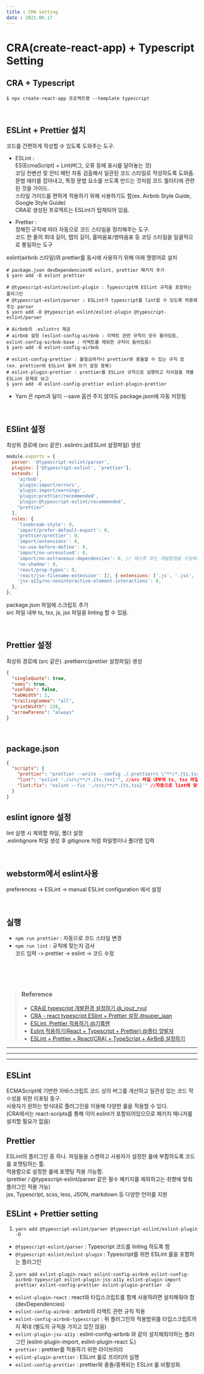 ```yaml
---
title : CRA setting  
date : 2021.06.17
---
```


# CRA(create-react-app) + Typescript Setting

## CRA + Typescript
```shell
$ npx create-react-app 프로젝트명 --template typescript
```

<br>

## ESLint + Prettier 설치
코드를 간편하게 작성할 수 있도록 도와주는 도구.   
* ESLint :   
  ES(EcmaScript) + Lint(버그, 오류 등에 표시를 달아놓는 것)   
  코딩 컨벤션 및 안티 패턴 자동 검출해서 일관된 코드 스타일로 작성하도록 도와줌.  
  문법 에러를 잡아내고, 특정 문법 요소를 쓰도록 만드는 것처럼 코드 퀄리티에 관련된 것을 가이드.  
  스타일 가이드를 편하게 적용하기 위해 사용하기도 함(ex. Airbnb Style Guide, Google Style Guide)   
  CRA로 생성된 프로젝트는 ESLint가 탑재되어 있음.
  
* Prettier :  
  정해진 규칙에 따라 자동으로 코드 스타일을 정리해주는 도구.  
  코드 한 줄의 최대 길이, 탭의 길이, 홀따옴표/쌍따옴표 등 코딩 스타일을 일괄적으로 통일하는 도구  
  

eslint(airbnb 스타일)와 prettier를 동시에 사용하기 위해 아래 명령어로 설치
```shell
# package.json devDependencies에 eslint, prettier 패키지 추가
$ yarn add -D eslint prettier

# @typescript-eslint/eslint-plugin : Typescript에 ESlint 규칙을 포함하는 플러그인
# @typescript-eslint/parser : ESLint가 typescript를 lint할 수 있도록 허용해주는 parser
$ yarn add -D @typescript-eslint/eslint-plugin @typescript-eslint/parser

# Airbnb의 .eslintrc 제공
# airbnb 설정 (eslint-config-airbnb : 리액트 관련 규칙이 모두 들어있음, eslint-config-airbnb-base : 리액트를 제외한 규칙이 들어있음)
$ yarn add -D eslint-config-airbnb

# eslint-config-prettier : 불필요하거나 prettier와 충돌할 수 있는 규칙 끔 (ex. prettier와 ESLint 들여 쓰기 설정 중복)
# eslint-plugin-prettier : prettier를 ESLint 규칙으로 실행하고 차이점을 개별 ESLint 문제로 보고
$ yarn add -D eslint-config-prettier eslint-plugin-prettier
```
* Yarn 은 npm과 달리 --save 옵션 주지 않아도 package.json에 자동 저장됨

<br>

## ESlint 설정
최상위 경로에 (src 같은) .eslintrc.js(ESLint 설정파일) 생성  

```js
module.exports = {
  parser: '@typescript-eslint/parser',
  plugins: ['@typescript-eslint', 'prettier'],
  extends: [
    'airbnb',
    'plugin:import/errors',
    'plugin:import/warnings',
    'plugin:prettier/recommended',
    'plugin:@typescript-eslint/recommended',
    "prettier"
  ],
  rules: {
    'linebreak-style': 0,
    'import/prefer-default-export': 0,
    'prettier/prettier': 0,
    'import/extensions': 0,
    'no-use-before-define': 0,
    'import/no-unresolved': 0,
    'import/no-extraneous-dependencies': 0, // 테스트 또는 개발환경을 구성하는 파일에서는 devDependency 사용을 허용
    'no-shadow': 0,
    'react/prop-types': 0,
    'react/jsx-filename-extension': [2, { extensions: ['.js', '.jsx', '.ts', '.tsx'] }],
    'jsx-a11y/no-noninteractive-element-interactions': 0,
  },
};
```

package.json 파일에 스크립트 추가  
src 파일 내부 ts, tsx, js, jsx 파일을 linting 할 수 있음.

<br>

## Prettier 설정
최상위 경로에 (src 같은) .prettierrc(prettier 설정파일) 생성

```json
{
  "singleQuote": true,
  "semi": true,
  "useTabs": false,
  "tabWidth": 2,
  "trailingComma": "all",
  "printWidth": 120,
  "arrowParens": "always"
}
```

<br>

## package.json
```json
{
  "scripts": {
    "prettier": "prettier --write --config ./.prettierrc \"**/*.{ts,tsx}\"",
    "lint": "eslint './src/**/*.{ts,tsx}'", //src 파일 내부의 ts, tsx 파일을 linting
    "lint:fix": "eslint --fix './src/**/*.{ts,tsx}'" //자동으로 lint에 맞게 수정
  }
}
```

## eslint ignore 설정
lint 실행 시 제외할 파일, 폴더 설정  
.eslintignore 파일 생성 후 gitignore 처럼 파일명이나 폴더명 입력

<br>

## webstorm에서 eslint사용
preferences -> ESLint -> manual ESLint configuration 에서 설정

<br>

## 실행
* `npm run prettier` : 자동으로 코드 스타일 변경  
* `npm run lint` : 규칙에 맞는지 검사  
코드 입력 -> prettier -> eslint -> 코드 수정
  


<br>
<br>
<br>

> ### Reference
> * [CRA로 typescript 개발환경 설정하기 @_jouz_ryul](https://velog.io/@_jouz_ryul/CRA%EB%A1%9C-typescript-%EA%B0%9C%EB%B0%9C%ED%99%98%EA%B2%BD-%EC%84%A4%EC%A0%95%ED%95%98%EA%B8%B0)
> * [CRA - react typescript ESlint + Prettier 설정 @super_iaan](https://velog.io/@super_iaan/CRA-react-typescript-ESlint-Prettier-%EC%84%A4%EC%A0%95)
> * [ESLint, Prettier 적용하기 @기록맨](https://velog.io/@recordboy/ESLint-Prettier-%EC%A0%81%EC%9A%A9%ED%95%98%EA%B8%B0)
> * [Eslint 적용하기(React + Typescript + Prettier) @플타 앞발자](https://flamingotiger.github.io/javascript/eslint-setup/)
> * [ESLint + Prettier + React(CRA) + TypeScript + AirBnB 설정하기](https://yeonhapark.github.io/posts/configure-eslint-with-typescript-react/)


---
---
---


## ESLint
ECMAScript에 기반한 자바스크립트 코드 상의 버그를 개선하고 일관성 있는 코드 작ㅇ성을 위한 리포팅 동구.  
사용자가 원하는 방식대로 플러그인을 이용해 다양한 룰을 적용할 수 있다.  
(CRA에서는 react-scripts를 통해 이미 eslint가 포함되어있으므로 패키지 매니저를 설치할 필요가 없음)


## Prettier
ESLint의 플러그인 중 하나. 
파일들을 스캔하고 사용자가 설정한 룰에 부합하도록 코드를 포맷팅하는 툴.  
적용함으로 설정한 룰에 포맷팅 적용 가능함.  
(prettier / @typescript-eslint/parser 같은 필수 패키지를 제외하고는 취향에 맞춰 플러그인 적용 가능)  
jsx, Typescript, scss, less, JSON, markdown 등 다양한 언어를 지원  

## ESLint + Prettier setting
1. `yarn add @typescript-eslint/parser @typescript-eslint/eslint-plugin -D`  
  * `@typescript-eslint/parser` : Typescript 코드를 linting 하도록 함
  * `@typescript-eslint/eslint-plugin` : Typescript를 위한 ESLint 룰을 포함하는 플러그인

2. `yarn add eslint-plugin-react eslint-config-airbnb eslint-config-airbnb-typescript eslint-plugin-jsx-a11y eslint-plugin-import prettier eslint-config-prettier eslint-plugin-prettier -D`
  * `eslint-plugin-react` : react와 타입스크립트를 함께 사용하려면 설치해줘야 함 (devDependencies)
  * `eslint-config-airbnb` : airbnb의 리액트 관련 규칙 적용  
  * `eslint-config-airbnb-typescript` : 위 플러그인의 적용범위를 타입스크립트까지 확대 (별도의 규칙을 가지고 있진 않음)
  * `eslint-plugin-jsx-a11y` : eslint-config-airbnb 와 같이 설치해줘야하는 플러그인 (eslint-plugin-import, eslint-plugin-react 도)
  * `prettier` : prettier를 적용하기 위한 라이브러리
  * `eslint-plugin-prettier` : ESLint 룰로 프리티어 실행
  * `eslint-config-prettier` : prettier와 충돌/중복되는 ESLint 룰 비활성화. 

